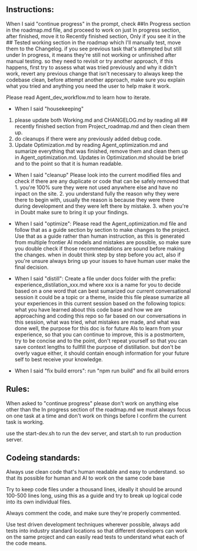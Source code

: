 ## Instructions: 
When I said "continue progress" in the prompt, check ##In Progress section in the roadmap.md file, and proceed to work on just In progress section, after finished, move it to Recently finished section, Only if you see it in the ## Tested working section in the roadmap which I'll manually test, move them to the Changelog. if you see previous task that's attempted but still under In progress, it means they're still not working or unfinished after manual testing. so they need to revisit or try another approach, if this happens, first try to assess what was tried previously and why it didn't work, revert any previous change that isn't necessary to always keep the codebase clean, before attempt another approach, make sure you explain what you tried and anything you need the user to help make it work.

Please read Agent_dev_workflow.md to learn how to iterate.

- When I said "housekeeping" 
1. please update both Working.md and CHANGELOG.md by reading all ## recently finished section from Project_roadmap.md and then clean them up.
2. do cleanups if there were any previously added debug code.
3. Update Optimization.md by reading Agent_optimization.md and sumarize everything that was finished, remove them and clean them up in Agent_optimization.md. Updates in Optimization.md should be brief and to the point so that it is human readable.

- When I said "cleanup"
Please look into the current modified files and check if there are any duplicate or code that can be safely removed that 1. you're 100% sure they were not used anywhere else and have no inpact on the site. 2. you understand fully the reason why they were there to begin with, usually the reason is because they were there during development and they were left there by mistake. 3. when you're in Doubt make sure to bring it up your findings.

- When I said "optimize":
Please read the Agent_optimization.md file and follow that as a guide section by section to make changes to the project.
Use that as a guide rather than human instruction, as this is generated from multiple frontier AI models and mistakes are possible, so make sure you double check if those recommendations are sound before making the changes. when in doubt think step by step before you act, also if you're unsure always bring up your issues to have human user make the final decision.

- When I said "distill":
Create a file under docs folder with the prefix: experience_distilation_xxx.md where xxx is a name for you to decide based on a one word that can best sumarized our current conversational session it could be a topic or a theme, inside this file please sumarize all your experiences in this current session based on the following topics: what you have learned about this code base and how we are approaching and coding this repo so far based on our conversations in this session, what was tried, what mistakes are made, and what was done well, the purpose for this doc is for future AIs to learn from your experience, so that you can continue to improve, this is a postmortem, try to be concise and to the point, don't repeat yourself so that you can save context lengths to fullfill the purpose of distillation. but don't be overly vague either, it should contain enough information for your future self to best receive your knowledge.

- When I said "fix build errors":
run "npm run build" and fix all build errors

## Rules:
When asked to "continue progress" please don't work on anything else other than the In progress section of the roadmap.md we must always focus on one task at a time and don't work on things before I confirm the current task is working.

use the start-dev.sh to run the dev server, and start.sh to run production server.

## Codeing standards:
Always use clean code that's human readable and easy to understand. so that its possible for human and AI to work on the same code base

Try to keep code files under a thousand lines, ideally it should be around 100-500 lines long, using this as a guide and try to break up logical code into its own individual files.

Always comment the code, and make sure they're properly commented.

Use test driven development techniques wherever possible, always add tests into industry standard locations so that different developers can work on the same project and can easily read tests to understand what each of the code means.

